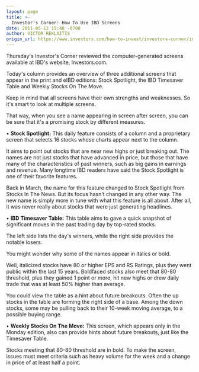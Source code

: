 ```yaml
---
layout: page
title: >-
  Investor's Corner: How To Use IBD Screens
date: 2011-05-12 15:48 -0700
author: VICTOR REKLAITIS
origin_url: https://www.investors.com/how-to-invest/investors-corner/investors-corner-how-to-use-ibd-screens/
---
```


Thursday's Investor's Corner reviewed the computer-generated screens available at IBD's website, Investors.com.

Today's column provides an overview of three additional screens that appear in the print and eIBD editions: Stock Spotlight, the IBD Timesaver Table and Weekly Stocks On The Move.

Keep in mind that all screens have their own strengths and weaknesses. So it's smart to look at multiple screens.

That way, when you see a name appearing in screen after screen, you can be sure that it's a promising stock by different measures.

• **Stock Spotlight:** This daily feature consists of a column and a proprietary screen that selects 16 stocks whose charts appear next to the column.

It aims to point out stocks that are near new highs or just breaking out. The names are not just stocks that have advanced in price, but those that have many of the characteristics of past winners, such as big gains in earnings and revenue. Many longtime IBD readers have said the Stock Spotlight is one of their favorite features.

Back in March, the name for this feature changed to Stock Spotlight from Stocks In The News. But its focus hasn't changed in any other way. The new name is simply more in tune with what this feature is all about. After all, it was never really about stocks that were just generating headlines.

• **IBD Timesaver Table:** This table aims to gave a quick snapshot of significant moves in the past trading day by top-rated stocks.

The left side lists the day's winners, while the right side provides the notable losers.

You might wonder why some of the names appear in italics or bold.

Well, italicized stocks have 80 or higher EPS and RS Ratings, plus they went public within the last 15 years. Boldfaced stocks also meet that 80-80 threshold, plus they gained 1 point or more, hit new highs or drew daily trade that was at least 50% higher than average.

You could view the table as a hint about future breakouts. Often the up stocks in the table are forming the right side of a base. Among the down stocks, some may be pulling back to their 10-week moving average, to a possible buying range.

• **Weekly Stocks On The Move:** This screen, which appears only in the Monday edition, also can provide hints about future breakouts, just like the Timesaver Table.

Stocks meeting that 80-80 threshold are in bold. To make the screen, issues must meet criteria such as heavy volume for the week and a change in price of at least half a point.
